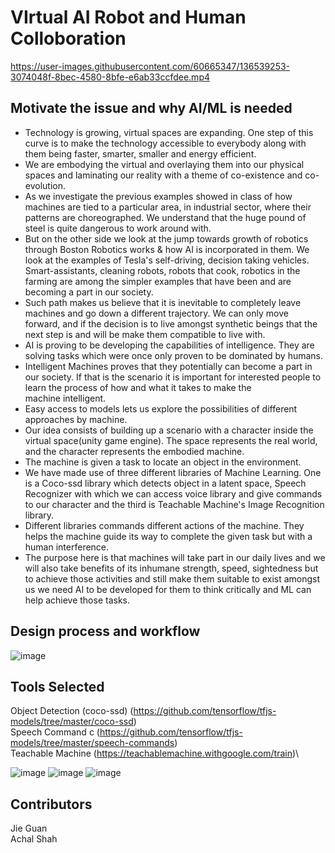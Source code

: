 # VIrtual AI Robot and Human Colloboration


https://user-images.githubusercontent.com/60665347/136539253-3074048f-8bec-4580-8bfe-e6ab33ccfdee.mp4

## Motivate the issue and why AI/ML is needed

* Technology is growing, virtual spaces are expanding. One step of this curve is to make the technology accessible to everybody along with them being faster, smarter, smaller and energy efficient. 
* We are embodying the virtual and overlaying them into our physical spaces and laminating our reality with a theme of co-existence and co-evolution. 
* As we investigate the previous examples showed in class of how machines are tied to a particular area, in industrial sector, where their patterns are choreographed. We understand that the huge pound of steel is quite dangerous to work around with.
* But on the other side we look at the jump towards growth of robotics through Boston Robotics works & how AI is incorporated in them. We look at the examples of Tesla's self-driving, decision taking vehicles. Smart-assistants, cleaning robots, robots that cook, robotics in the farming are among the simpler examples that have been and are becoming a part in our society. 
* Such path makes us believe that it is inevitable to completely leave machines and go down a different trajectory. We can only move forward, and if the decision is to live amongst synthetic beings that the next step is and will be make them compatible to live with.  
* AI is proving to be developing the capabilities of intelligence. They are solving tasks which were once only proven to be dominated by humans. 
* Intelligent Machines proves that they potentially can become a part in our society. If that is the scenario it is important for interested people to learn the process of how and what it takes to make the machine intelligent.
* Easy access to models lets us explore the possibilities of different approaches by machine.
* Our idea consists of building up a scenario with a character inside the virtual space(unity game engine). The space represents the real world, and the character represents the embodied machine. 
* The machine is given a task to locate an object in the environment. 
* We have made use of three different libraries of Machine Learning. One is a Coco-ssd library which detects object in a latent space, Speech Recognizer with which we can access voice library and give commands to our character and the third is Teachable Machine's Image Recognition library. 
* Different libraries commands different actions of the machine. They helps the machine guide its way to complete the given task but with a human interference. 
* The purpose here is that machines will take part in our daily lives and we will also take benefits of its inhumane strength, speed, sightedness but to achieve those activities and still make them suitable to exist amongst us we need AI to be developed for them to think critically and ML can help achieve those tasks.

## Design process and workflow

![image](https://user-images.githubusercontent.com/60665347/136540959-5fd5fbbb-4914-4ac1-b52e-734e77ba7b92.png)


## Tools Selected
Object Detection (coco-ssd) (https://github.com/tensorflow/tfjs-models/tree/master/coco-ssd) \
Speech Command c (https://github.com/tensorflow/tfjs-models/tree/master/speech-commands) \
Teachable Machine (https://teachablemachine.withgoogle.com/train)\

![image](https://user-images.githubusercontent.com/60665347/136540734-bb7c854a-510c-4bc6-85af-4f632b246ef8.png)
![image](https://user-images.githubusercontent.com/60665347/136540749-8813fa57-5141-4bf2-89d2-bd3669bcdaf5.png)
![image](https://user-images.githubusercontent.com/60665347/136540774-b684a708-1636-441a-98e0-b365258a34b9.png)




## Contributors
Jie Guan \
Achal Shah

